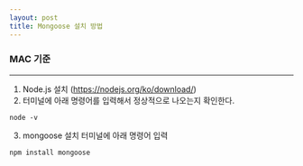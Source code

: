```yaml
---
layout: post
title: Mongoose 설치 방법
---
```


### MAC 기준
***
1. Node.js 설치 (<https://nodejs.org/ko/download/>)
2. 터미널에 아래 명령어를 입력해서 정상적으로 나오는지 확인한다.
~~~
node -v
~~~
3. mongoose 설치 터미널에 아래 명령어 입력
~~~
npm install mongoose
~~~
